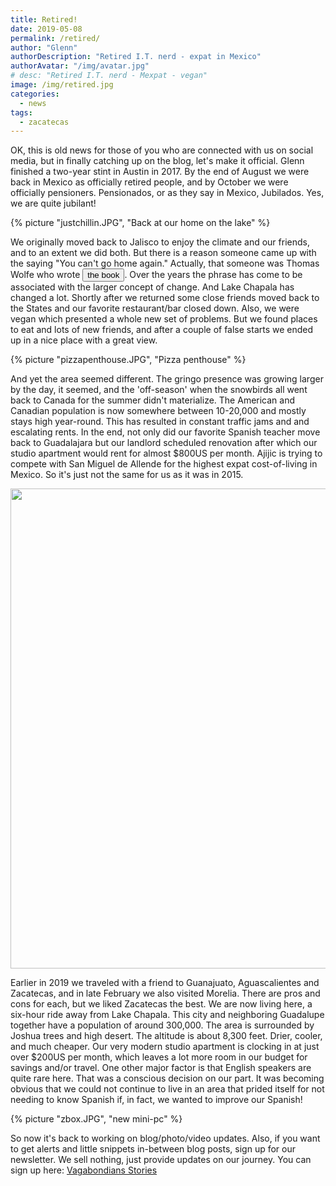 ```yaml
---
title: Retired!
date: 2019-05-08
permalink: /retired/
author: "Glenn"
authorDescription: "Retired I.T. nerd - expat in Mexico"
authorAvatar: "/img/avatar.jpg"
# desc: "Retired I.T. nerd - Mexpat - vegan"
image: /img/retired.jpg
categories: 
  - news
tags:
  - zacatecas
---
```

OK, this is old news for those of you who are connected with us on social media, but in finally catching up on the blog, let's make it official. Glenn finished a two-year stint in Austin in 2017. By the end of August we were back in Mexico as officially retired people, and by October we were officially pensioners. Pensionados, or as they say in Mexico, Jubilados. Yes, we are quite jubilant!

{% picture "justchillin.JPG", "Back at our home on the lake" %}

We originally moved back to Jalisco to enjoy the climate and our friends, and to an extent we did both. But there is a reason someone came up with the saying "You can't go home again." Actually, that someone was Thomas Wolfe who wrote <button data-balloon="Yes, titled You Can't Go Home Again" data-balloon-pos="up">the book</button>. Over the years the phrase has come to be associated with the larger concept of change. And Lake Chapala has changed a lot. Shortly after we returned some close friends moved back to the States and our favorite restaurant/bar closed down. Also, we were vegan which presented a whole new set of problems. But we found places to eat and lots of new friends, and after a couple of false starts we ended up in a nice place with a great view.

{% picture "pizzapenthouse.JPG", "Pizza penthouse" %}

And yet the area seemed different. The gringo presence was growing larger by the day, it seemed, and the 'off-season' when the snowbirds all went back to Canada for the summer didn't materialize. The American and Canadian population is now somewhere between 10-20,000 and mostly stays high year-round. This has resulted in constant traffic jams and and escalating rents. In the end, not only did our favorite Spanish teacher move back to Guadalajara but our landlord scheduled renovation after which our studio apartment would rent for almost $800US per month. Ajijic is trying to compete with San Miguel de Allende for the highest expat cost-of-living in Mexico. So it's just not the same for us as it was in 2015.

<a data-flickr-embed="true"  href="https://www.flickr.com/photos/vagabondians/46235598555/in/album-72157706742911425/" title="Untitled"><img alt="" src="https://live.staticflickr.com/7803/46235598555_682439e4c8_b.jpg" width="1024" height="768" alt="Untitled"></a><script async src="//embedr.flickr.com/assets/client-code.js" charset="utf-8"></script>

Earlier in 2019 we traveled with a friend to Guanajuato, Aguascalientes and Zacatecas, and in late February we also visited Morelia. There are pros and cons for each, but we liked Zacatecas the best. We are now living here, a six-hour ride away from Lake Chapala. This city and neighboring Guadalupe together have a population of around 300,000. The area is surrounded by Joshua trees and high desert. The altitude is about 8,300 feet. Drier, cooler, and much cheaper. Our very modern studio apartment is clocking in at just over $200US per month, which leaves a lot more room in our budget for savings and/or travel. One other major factor is that English speakers are quite rare here. That was a conscious decision on our part. It was becoming obvious that we could not continue to live in an area that prided itself for not needing to know Spanish if, in fact, we wanted to improve our Spanish!

{% picture "zbox.JPG", "new mini-pc" %}

So now it's back to working on blog/photo/video updates. Also, if you want to get alerts and little snippets in-between blog posts, sign up for our newsletter. We sell nothing, just provide updates on our journey. You can sign up here: [Vagabondians Stories](https://vagabondians.substack.com/)